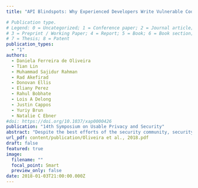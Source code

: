 ```yaml
---
title: "API Blindspots: Why Experienced Developers Write Vulnerable Code"

# Publication type.
# Legend: 0 = Uncategorized; 1 = Conference paper; 2 = Journal article;
# 3 = Preprint / Working Paper; 4 = Report; 5 = Book; 6 = Book section;
# 7 = Thesis; 8 = Patent
publication_types:
  - "1"
authors:
  - Daniela Ferreira de Oliveira
  - Tian Lin
  - Muhammad Sajidur Rahman
  - Rad Akefirad
  - Donovan Ellis
  - Eliany Perez
  - Rahul Bobhate
  - Lois A Delong
  - Justin Cappos
  - Yuriy Brun
  - Natalie C Ebner
#doi: https://doi.org/10.1037/xap0000426
publication: "14th Symposium on Usable Privacy and Security"
abstract: "Despite the best efforts of the security community, security vul-nerabilities in software are still prevalent, with new vulnerabili-ties reported daily and older ones stubbornly repeating themselves. One potential source of these vulnerabilities is shortcomings in the used language and library APIs. Developers tend to trust APIs, but can misunderstand or misuse them, introducing vulnerabilities. We call the causes of such misuse blindspots. In this paper, we study API blindspots from the developers' perspective to: (1) determine the extent to which developers can detect API blindspots in code and (2) examine the extent to which developer characteristics (i.e., perception of code correctness, familiarity with code, confidence, professional experience, cognitive function, and personality) affect this capability. We conducted a study with 109 developers from four countries solving programming puzzles that involve Java APIs known to contain blindspots. We find that (1) The presence of blindspots correlated negatively with the developers' accuracy in answering implicit security questions and the developers' ability to identify potential security concerns in the code. This effect was more pronounced for I/O-related APIs and for puzzles with higher cyclomatic complexity. (2) Higher cognitive functioning and more programming experience did not predict better ability to detect API blindspots. (3) Developers exhibiting greater openness as a personality trait were more likely to detect API blindspots. This study has the potential to advance API security in (1) design, implementation , and testing of new APIs; (2) addressing blindspots in legacy APIs; (3) development of novel methods for developer recruitment and training based on cognitive and personality assessments; and (4) improvement of software development processes (e.g., establishment of security and functionality teams)."
url_pdf: content/publication/Oliveira et al., 2018.pdf
draft: false
featured: true
image:
  filename: ""
  focal_point: Smart
  preview_only: false
date: 2018-01-03T21:00:00.000Z
---
```

